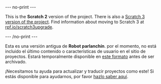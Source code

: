 --- no-print ---

This is the **Scratch 2** version of the project. There is also a [Scratch 3 version of the project](https://projects.raspberrypi.org/es-LA/projects/chatbot).
Find information about moving to Scratch 3 at [rpf.io/scratch3upgrade](https://rpf.io/scratch3upgrade).

--- /no-print ---

Esta es una versión antigua de **Robot parlanchín**. por el momento, no está incluido el último contenido o características de usuario en el sitio de proyectos. Estará temporalmente disponible en [este formato](images/ChatBot.pdf) antes de ser archivado. 

¡Necesitamos tu ayuda para actualizar y traducir proyectos como este! Si estás disponible para ayudarnos, por favor [hazlo saber aquí](https://rpf.io/translators).
